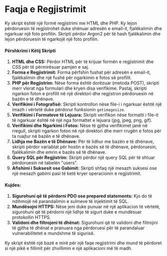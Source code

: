 # Faqja e Regjistrimit

Ky skript është një formë regjistrimi me HTML dhe PHP. Ky lejon përdoruesin të regjistrohet duke shënuar adresën e email-it, fjalëkalimin dhe ngarkuar një foto profilin. Skripti përdor Argon2 për të hash fjalëkalimin dhe lejon përdoruesin të ngarkojë një foto profilin.

#### Përshkrimi i Këtij Skripti

1. **HTML dhe CSS:** Përdor HTML për të krijuar formën e regjistrimit dhe CSS për të përmirësuar pamjen e saj.
2. **Forma e Regjistrimit:** Forma përfshin fushat për adresën e email-it, fjalëkalimin dhe një fushë për ngarkimin e fotos së profilit.
3. **PHP për Regjistrim:** Nëse forma është dorëzuar (metoda POST), skripti merr vlerat nga formulari dhe kryen disa verifikime. Pastaj, skripti ngarkon foton e profilit në një direktori dhe regjistron përdoruesin në bazën e të dhënave.
4. **Verifikimi i Fotografisë:** Skripti kontrollon nëse file-i i ngarkuar është një imazh i vërtetë duke përdorur funksionin `getimagesize`.
5. **Verifikimi i Formateve të Lejuara:** Skripti verifikon nëse formatti i file-it të ngarkuar është në një nga formattet e lejuara (jpg, jpeg, png, gif).
6. **Verifikimi dhe Ngarkimi i Fotos:** Nëse të gjitha verifikimet janë në rregull, skripti ngarkon foton në një direktori dhe merr rrugën e fotos për ta ruajtur në bazën e të dhënave.
7. **Lidhja me Bazën e të Dhënave:** Për të lidhur me bazën e të dhënave, skripti përdor variablat për hostin e bazës së të dhënave, përdoruesin, fjalëkalimin dhe emrin e bazës së të dhënave.
8. **Query SQL për Regjistrim:** Skripti përdor një query SQL për të shtuar përdoruesin në tabelën "users".
9. **Afishimi i Suksesit ose Gabimit:** Skripti shfaq një mesazh suksesi ose një mesazh gabimi pasi të ketë kryer operacionin e regjistrimit.

#### Kujdes:

1. **Sigurohuni që të përdorni PDO ose prepared statements:** Kjo do të ndihmojë në parandalimin e sulmeve të injektimit të SQL.
2. **Mundësojni HTTPS:** Nëse jeni duke punuar në një aplikacion të vërtetë, sigurohuni që të përdorni një lidhje të sigurt duke e mundësuar protokollin HTTPS.
3. **Validoni dhe filtrojeni të dhënat:** Sigurohuni që të validoni dhe filtrojini të gjitha të dhënat e pranuara nga përdoruesi për të parandaluar vulnerabilitetet e mundshme të sigurisë.

Ky skript është një bazë e mirë për një faqe regjistrimi dhe mund të përdoret si një pikë e fillimit për zhvillimin e një aplikacioni më të madh.
